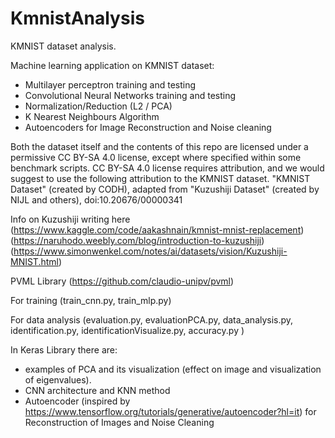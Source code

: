 # KmnistAnalysis
KMNIST dataset analysis.

Machine learning application on KMNIST dataset: 
- Multilayer perceptron training and testing
- Convolutional Neural Networks training and testing
- Normalization/Reduction (L2 / PCA)
- K Nearest Neighbours Algorithm
- Autoencoders for Image Reconstruction and Noise cleaning

Both the dataset itself and the contents of this repo are licensed under a permissive CC BY-SA 4.0 license, except where specified within some benchmark
scripts. CC BY-SA 4.0 license requires attribution, and we would suggest to use the following attribution to the KMNIST dataset.
"KMNIST Dataset" (created by CODH), adapted from "Kuzushiji Dataset" (created by NIJL and others), doi:10.20676/00000341

Info on Kuzushiji writing here (https://www.kaggle.com/code/aakashnain/kmnist-mnist-replacement) (https://naruhodo.weebly.com/blog/introduction-to-kuzushiji) (https://www.simonwenkel.com/notes/ai/datasets/vision/Kuzushiji-MNIST.html)


PVML Library (https://github.com/claudio-unipv/pvml)

For training (train_cnn.py, train_mlp.py) 

For data analysis (evaluation.py, evaluationPCA.py,  data_analysis.py, identification.py, identificationVisualize.py, accuracy.py )


In Keras Library there are: 

- examples of PCA and its visualization (effect on image and visualization of eigenvalues).
- CNN architecture and KNN method
- Autoencoder (inspired by https://www.tensorflow.org/tutorials/generative/autoencoder?hl=it) for Reconstruction of Images and Noise Cleaning
